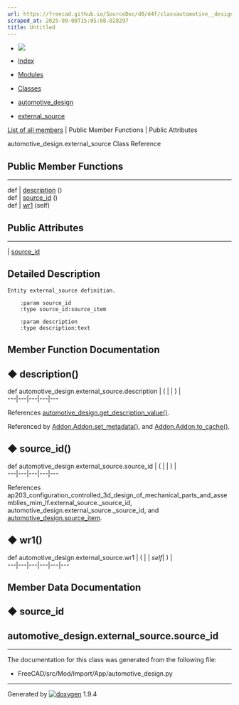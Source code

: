 ```yaml
---
url: https://freecad.github.io/SourceDoc/d0/d4f/classautomotive__design_1_1external__source.html
scraped_at: 2025-09-08T15:05:08.028297
title: Untitled
---
```


  * [ ![](https://www.freecad.org/svg/logo-freecad.svg) ](https://freecadweb.org "FreeCAD")
  * [Index](../../index.html "Index")
  * [Modules](../../modules.html "Modules list")
  * [Classes](../../annotated.html "Annotated list")

  * [automotive_design](../../d4/ddf/namespaceautomotive__design.html)
  * [external_source](../../d0/d4f/classautomotive__design_1_1external__source.html)

[List of all members](../../d6/dd5/classautomotive__design_1_1external__source-members.html) | Public Member Functions | Public Attributes

automotive_design.external_source Class Reference

##  Public Member Functions  
  
---  
def | [description](../../d0/d4f/classautomotive__design_1_1external__source.html#a3db384a675d6bff539bf7bae021a3dce) ()  
def | [source_id](../../d0/d4f/classautomotive__design_1_1external__source.html#a2d4f9b9e5e0eb760d3fe88e228679000) ()  
def | [wr1](../../d0/d4f/classautomotive__design_1_1external__source.html#ac7668e4633357e2f338d99938dcb64eb) (self)  
  
##  Public Attributes  
  
---  
|
[source_id](../../d0/d4f/classautomotive__design_1_1external__source.html#a0157b3ade9c7357b104faa919f11d9d1)  
  
## Detailed Description

    
    
    Entity external_source definition.
    
        :param source_id
        :type source_id:source_item
    
        :param description
        :type description:text

## Member Function Documentation

## ◆ description()

def automotive_design.external_source.description  | ( | | ) |   
---|---|---|---|---  
  
References
[automotive_design.get_description_value()](../../d4/ddf/namespaceautomotive__design.html#a7894d555e3f25a436366bbbf328b1bf2).

Referenced by
[Addon.Addon.set_metadata()](../../d8/d91/classAddon_1_1Addon.html#a799523f4861c30f1516a59602d5b77cd),
and
[Addon.Addon.to_cache()](../../d8/d91/classAddon_1_1Addon.html#aba84dd320889a7cb37c99a8b8cdc87f5).

## ◆ source_id()

def automotive_design.external_source.source_id  | ( | | ) |   
---|---|---|---|---  
  
References
ap203_configuration_controlled_3d_design_of_mechanical_parts_and_assemblies_mim_lf.external_source._source_id,
automotive_design.external_source._source_id, and
[automotive_design.source_item](../../d4/ddf/namespaceautomotive__design.html#a6c1a67c58d97a64eb3fff980b726fd05).

## ◆ wr1()

def automotive_design.external_source.wr1  | ( |  | _self_| ) |   
---|---|---|---|---|---  
  
## Member Data Documentation

## ◆ source_id

automotive_design.external_source.source_id  
---  
  
* * *

The documentation for this class was generated from the following file:

  * FreeCAD/src/Mod/Import/App/automotive_design.py

* * *

Generated by
[![doxygen](../../doxygen.svg)](https://www.doxygen.org/index.html) 1.9.4


